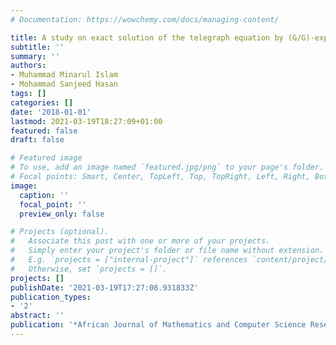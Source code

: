 ```yaml
---
# Documentation: https://wowchemy.com/docs/managing-content/

title: A study on exact solution of the telegraph equation by (G/G)-expansion method
subtitle: ''
summary: ''
authors:
- Muhammad Minarul Islam
- Mohammad Sanjeed Hasan
tags: []
categories: []
date: '2018-01-01'
lastmod: 2021-03-19T18:27:09+01:00
featured: false
draft: false

# Featured image
# To use, add an image named `featured.jpg/png` to your page's folder.
# Focal points: Smart, Center, TopLeft, Top, TopRight, Left, Right, BottomLeft, Bottom, BottomRight.
image:
  caption: ''
  focal_point: ''
  preview_only: false

# Projects (optional).
#   Associate this post with one or more of your projects.
#   Simply enter your project's folder or file name without extension.
#   E.g. `projects = ["internal-project"]` references `content/project/deep-learning/index.md`.
#   Otherwise, set `projects = []`.
projects: []
publishDate: '2021-03-19T17:27:08.931833Z'
publication_types:
- '2'
abstract: ''
publication: '*African Journal of Mathematics and Computer Science Research*'
---
```

